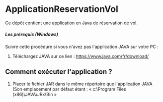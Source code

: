 # ApplicationReservationVol
Ce dépôt contient une application en Java de réservation de vol.

##### Les prérequis (Windows)
Suivre cette procédure si vous n'avez pas l'application JAVA sur votre PC :

1. Téléchargez JAVA sur ce lien : https://www.java.com/fr/download/

## Comment exécuter l'application ?

1. Placer le fichier JAR dans le même répertoire que l'application JAVA (Son emplacement par défaut étant : « c:\Program Files (x86)\JAVA\JRx\Bin »
